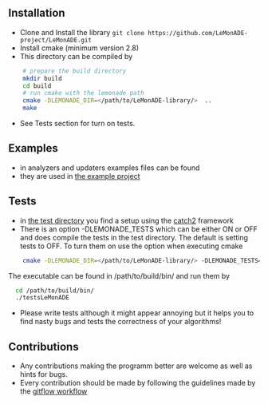 ## Installation

* Clone and Install the library `git clone https://github.com/LeMonADE-project/LeMonADE.git`
* Install cmake (minimum version 2.8)
* This directory can be compiled by
 
````sh
    # prepare the build directory
    mkdir build
    cd build
    # run cmake with the lemonade path
    cmake -DLEMONADE_DIR=</path/to/LeMonADE-library/>  ..
    make
````
* See Tests section for turn on tests.
## Examples

* in analyzers and updaters examples files can be found
* they are used in [the example project](projects/exampleProject/)

## Tests

* in [the test directory](test/) you find a setup using the [catch2](https://github.com/catchorg/Catch2) framework 
* There is an option -DLEMONADE_TESTS which can be either ON or OFF and does compile the tests
 in the test directory. The default is setting tests to OFF. To turn them on use the option when executing cmake 
`````sh
    cmake -DLEMONADE_DIR=</path/to/LeMonADE-library/> -DLEMONADE_TESTS=ON  ..
`````
  The executable can be found in /path/to/build/bin/ and run them by 
`````sh  
  cd /path/to/build/bin/ 
  ./testsLeMonADE
  `````
* Please write tests although it might appear annoying but it helps you to find nasty bugs and tests the correctness of your algorithms!

## Contributions

* Any contributions making the programm better are welcome as well as hints for bugs.
* Every contribution should be made by following the guidelines made by the [gitflow workflow](https://www.atlassian.com/git/tutorials/comparing-workflows/gitflow-workflow)

 

